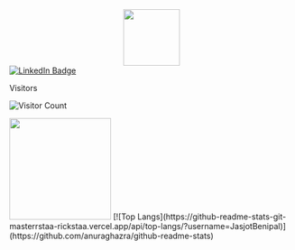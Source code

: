 <div id="header" align="center">
  <img src="https://media.giphy.com/media/M9gbBd9nbDrOTu1Mqx/giphy.gif" width="100"/>
</div>
<div id="badges">
  <a href="https://www.linkedin.com/in/jasjotsbenipal/">
    <img src="https://img.shields.io/badge/LinkedIn-blue?style=for-the-badge&logo=linkedin&logoColor=white" alt="LinkedIn Badge"/>
  </a>
</div>

Visitors

![Visitor Count](https://profile-counter.glitch.me/{JasjotBenipal}/count.svg)


<img height="180em" src="https://github-readme-stats.vercel.app/api?username=JasjotBenipal&show_icons=true&hide_border=true&&count_private=true&include_all_commits=true" />
[![Top Langs](https://github-readme-stats-git-masterrstaa-rickstaa.vercel.app/api/top-langs/?username=JasjotBenipal)](https://github.com/anuraghazra/github-readme-stats)

<!--
Link to geekforgeeks for the  python stuff:https://www.geeksforgeeks.org/python-projects-beginner-to-advanced/
Links to creating readme.md: 
https://www.sitepoint.com/github-profile-readme/
https://bootcamp.uxdesign.cc/how-to-design-an-attractive-github-profile-readme-3618d6c53783
https://javascript.plainenglish.io/how-to-create-an-awesome-github-profile-readme-a474d5b45645


### Hi there 👋

**JasjotBenipal/JasjotBenipal** is a ✨ _special_ ✨ repository because its `README.md` (this file) appears on your GitHub profile.

Here are some ideas to get you started:

- 🔭 I’m currently working on ...
- 🌱 I’m currently learning ...
- 👯 I’m looking to collaborate on ...
- 🤔 I’m looking for help with ...
- 💬 Ask me about ...
- 📫 How to reach me: ...
- 😄 Pronouns: ...
- ⚡ Fun fact: ...
-->
